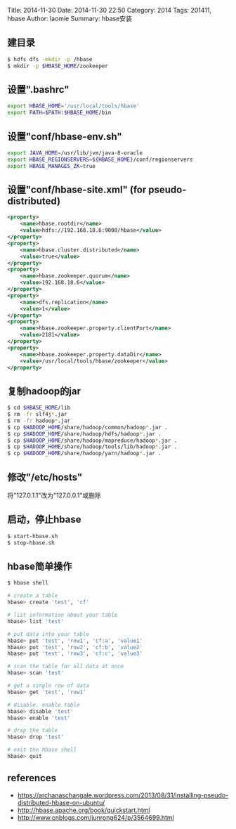 Title: 2014-11-30
Date: 2014-11-30 22:50
Category: 2014
Tags: 201411, hbase
Author: laomie
Summary: hbase安装

建目录
---------------------------------
```bash
$ hdfs dfs -mkdir -p /hbase
$ mkdir -p $HBASE_HOME/zookeeper
```

设置".bashrc"
------------------------
```bash
export HBASE_HOME='/usr/local/tools/hbase'
export PATH=$PATH:$HBASE_HOME/bin
```

设置"conf/hbase-env.sh"
------------------------
```bash
export JAVA_HOME=/usr/lib/jvm/java-8-oracle
export HBASE_REGIONSERVERS=${HBASE_HOME}/conf/regionservers
export HBASE_MANAGES_ZK=true
```

设置"conf/hbase-site.xml" (for pseudo-distributed)
--------------------------------
```xml
<property>
    <name>hbase.rootdir</name>
    <value>hdfs://192.168.18.6:9000/hbase</value>
</property>
<property>
    <name>hbase.cluster.distributed</name>
    <value>true</value>
</property>
<property>
    <name>hbase.zookeeper.quorum</name>
    <value>192.168.18.6</value>
</property>
<property>
    <name>dfs.replication</name>
    <value>1</value>
</property>
<property>
    <name>hbase.zookeeper.property.clientPort</name>
    <value>2181</value>
</property>
<property>
    <name>hbase.zookeeper.property.dataDir</name>
    <value>/usr/local/tools/hbase/zookeeper</value>
</property>
```

复制hadoop的jar
-----------------------
```bash
$ cd $HBASE_HOME/lib
$ rm -fr slf4j*.jar
$ rm -fr hadoop*.jar
$ cp $HADOOP_HOME/share/hadoop/common/hadoop*.jar .
$ cp $HADOOP_HOME/share/hadoop/hdfs/hadoop*.jar .
$ cp $HADOOP_HOME/share/hadoop/mapreduce/hadoop*.jar .
$ cp $HADOOP_HOME/share/hadoop/tools/lib/hadoop*.jar .
$ cp $HADOOP_HOME/share/hadoop/yarn/hadoop*.jar .
```

修改"/etc/hosts"
------------------------
将"127.0.1.1"改为"127.0.0.1"或删除

启动，停止hbase
---------------------
```bash
$ start-hbase.sh
$ stop-hbase.sh
```

hbase简单操作
-----------------------
```bash
$ hbase shell

# create a table
hbase> create 'test', 'cf'

# list information about your table
hbase> list 'test'

# put data into your table
hbase> put 'test', 'row1', 'cf:a', 'value1'
hbase> put 'test', 'row2', 'cf:b', 'value2'
hbase> put 'test', 'row3', 'cf:c', 'value3'

# scan the table for all data at once
hbase> scan 'test'

# get a single row of data
hbase> get 'test', 'row1'

# disable, enable table
hbase> disable 'test'
hbase> enable 'test'

# drop the table
hbase> drop 'test'

# exit the hbase shell
hbase> quit
```

references
------------------------
* <https://archanaschangale.wordpress.com/2013/08/31/installing-pseudo-distributed-hbase-on-ubuntu/>
* <http://hbase.apache.org/book/quickstart.html>
* <http://www.cnblogs.com/junrong624/p/3564699.html>


